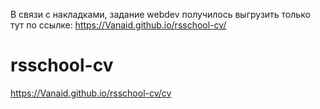 В связи с накладками, задание webdev получилось выгрузить только тут по ссылке: https://Vanaid.github.io/rsschool-cv/


# rsschool-cv
https://Vanaid.github.io/rsschool-cv/cv

